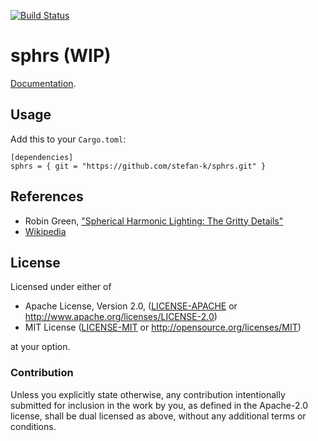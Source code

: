 [![Build Status](https://travis-ci.org/stefan-k/sphrs.svg?branch=master)](https://travis-ci.org/stefan-k/sphrs)

# sphrs (WIP)

[Documentation](https://stefan-k.github.io/sphrs/sphrs/).


## Usage

Add this to your `Cargo.toml`:

```
[dependencies]
sphrs = { git = "https://github.com/stefan-k/sphrs.git" }
```


## References

* Robin Green, ["Spherical Harmonic Lighting: The Gritty Details"](http://silviojemma.com/public/papers/lighting/spherical-harmonic-lighting.pdf)
* [Wikipedia](https://en.wikipedia.org/wiki/Spherical_harmonics)

## License

Licensed under either of

  * Apache License, Version 2.0, ([LICENSE-APACHE](LICENSE-APACHE) or http://www.apache.org/licenses/LICENSE-2.0)
  * MIT License ([LICENSE-MIT](LICENSE-MIT) or http://opensource.org/licenses/MIT)

at your option.


### Contribution

Unless you explicitly state otherwise, any contribution intentionally submitted for inclusion in the work by you, as defined in the Apache-2.0 license, shall be dual licensed as above, without any additional terms or conditions.
